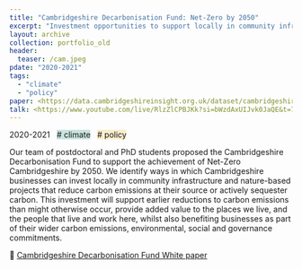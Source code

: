 ```yaml
---
title: "Cambridgeshire Decarbonisation Fund: Net-Zero by 2050"
excerpt: "Investment opportunities to support locally in community infrastructure and nature-based projects that reduce carbon emissions at their source or actively sequester carbon"
layout: archive
collection: portfolio_old
header:
  teaser: /cam.jpeg
pdate: "2020-2021"
tags:
  - "climate"
  - "policy"
paper: <https://data.cambridgeshireinsight.org.uk/dataset/cambridgeshire-policy-challenges-cambridge-university-science-and-policy-exchange-cuspe-20>
talk: <https://www.youtube.com/live/RlzZlCPBJKk?si=bWzdAxUIJvk0JaQE&t=7191>
---
```


2020-2021 &nbsp; <span style = "background-color:#C9E4DE"> # climate</span>  &nbsp; <span style = "background-color:#FAEDCB"> # policy</span>

Our team of postdoctoral and PhD students proposed the Cambridgeshire Decarbonisation Fund to support the achievement of Net-Zero Cambridgeshire by 2050. We identify ways in which Cambridgeshire businesses can invest locally in community infrastructure and nature-based projects that reduce carbon emissions at their source or actively sequester carbon. This investment will support earlier reductions to carbon emissions than might otherwise occur, provide added value to the places we live, and the people that live and work here, whilst also benefiting businesses as part of their wider carbon emissions, environmental, social and governance commitments.

📄 [Cambridgeshire Decarbonisation Fund White paper](<https://data.cambridgeshireinsight.org.uk/dataset/cambridgeshire-policy-challenges-cambridge-university-science-and-policy-exchange-cuspe-20>)
